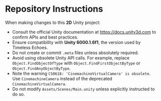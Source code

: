 # Repository Instructions

When making changes to this **2D** Unity project:

- Consult the official Unity documentation at <https://docs.unity3d.com> to confirm APIs and best practices.
- Ensure compatibility with **Unity 6000.1.6f1**, the version used by Timeless Echoes.
- Do not create or commit `.meta` files unless absolutely required.
- Avoid using obsolete Unity API calls. For example, replace `Object.FindObjectOfType` with `Object.FindFirstObjectByType` or `Object.FindAnyObjectByType`.
- Note the warning `CS0618: 'CinemachineVirtualCamera' is obsolete`. Use `CinemachineCamera` instead of the deprecated `CinemachineVirtualCamera`.
- Do not modify `Assets/Scenes/Main.unity` unless explicitly instructed to do so.
